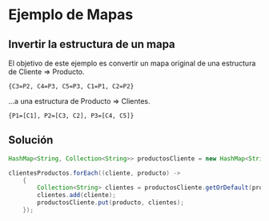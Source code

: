 # Ejemplo de Mapas
## Invertir la estructura de un mapa

El objetivo de este ejemplo es convertir un mapa original de una estructura de Cliente => Producto.

```
{C3=P2, C4=P3, C5=P3, C1=P1, C2=P2}
```
...a una estructura de Producto => Clientes.
```
{P1=[C1], P2=[C3, C2], P3=[C4, C5]}
```

## Solución

```java
HashMap<String, Collection<String>> productosCliente = new HashMap<String, Collection<String>>();

clientesProductos.forEach((cliente, producto) ->
    {
        Collection<String> clientes = productosCliente.getOrDefault(producto, new ArrayList<String>());
        clientes.add(cliente);
        productosCliente.put(producto, clientes);
    });
```